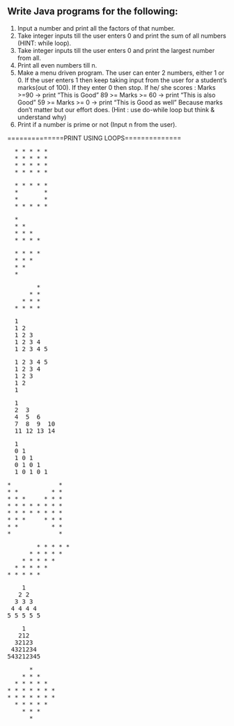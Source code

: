 ## Write Java programs for the following:
1. Input a number and print all the factors of that number.
2. Take integer inputs till the user enters 0 and print the sum
of all numbers
(HINT: while loop).
3. Take integer inputs till the user enters 0 and print the
largest number from
all.
4. Print all even numbers till n.
5. Make a menu driven program. The user can enter 2 numbers,
either 1 or 0.
If the user enters 1 then keep taking input from the user for a
student’s marks(out of 100).
If they enter 0 then stop.
If he/ she scores :
Marks >=90 -> print “This is Good”
89 >= Marks >= 60 -> print “This is also Good”
59 >= Marks >= 0 -> print “This is Good as well”
Because marks don’t matter but our effort does.
(Hint : use do-while loop but think & understand why)
6. Print if a number is prime or not (Input n from the user).
   
==============PRINT USING LOOPS==============

<pre>
  * * * * *
  * * * * *
  * * * * *
  * * * * *
</pre>

<pre>
  * * * * *
  *       *
  *       *
  * * * * *
</pre>

<pre>
  *
  * *
  * * *
  * * * *
</pre>

<pre>
  * * * *
  * * *
  * *
  *
</pre>

<pre>
        *
      * *
    * * *
  * * * *
</pre>

<pre>
  1
  1 2
  1 2 3
  1 2 3 4
  1 2 3 4 5
</pre>

<pre>
  1 2 3 4 5
  1 2 3 4
  1 2 3
  1 2
  1
</pre>

<pre>
  1
  2  3
  4  5  6
  7  8  9  10
  11 12 13 14
</pre>

<pre>
  1
  0 1
  1 0 1
  0 1 0 1
  1 0 1 0 1
</pre>

<pre>
*             *
* *         * *
* * *     * * *
* * * * * * * *
* * * * * * * *
* * *     * * *
* *         * *
*             *
</pre>

<pre>
        * * * * *
      * * * * *
    * * * * *
  * * * * *
* * * * *
</pre>

<pre>
    1
   2 2
  3 3 3
 4 4 4 4
5 5 5 5 5
</pre>

<pre>
    1
   212
  32123
 4321234
543212345
</pre>

<pre>
      *
    * * *
  * * * * *
* * * * * * *
* * * * * * *
  * * * * *
    * * *
      *
</pre>
